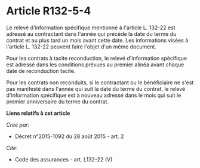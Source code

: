 # Article R132-5-4

Le relevé d'information spécifique mentionné à l'article L. 132-22 est adressé au contractant dans l'année qui précède la
date du terme du contrat et au plus tard un mois avant cette date. Les informations visées à l'article L. 132-22 peuvent
faire l'objet d'un même document. 

Pour les contrats à tacite reconduction, le relevé d'information spécifique est adressé dans les conditions prévues au
premier alinéa avant chaque date de reconduction tacite. 

Pour les contrats non reconduits, si le contractant ou le bénéficiaire ne s'est pas manifesté dans l'année qui suit la date
du terme du contrat, le relevé d'information spécifique est à nouveau adressé dans le mois qui suit le premier anniversaire
du terme du contrat.

**Liens relatifs à cet article**

_Créé par_:

  - Décret n°2015-1092 du 28 août 2015 - art. 2

_Cite_:

  - Code des assurances - art. L132-22 (V)
